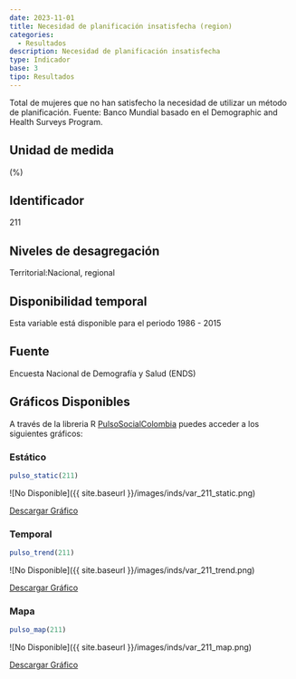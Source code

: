 ```yaml
---
date: 2023-11-01
title: Necesidad de planificación insatisfecha (region)
categories:
  - Resultados
description: Necesidad de planificación insatisfecha
type: Indicador
base: 3
tipo: Resultados
--- 
```


Total de mujeres que no han satisfecho la necesidad de utilizar un método de planificación.
Fuente: Banco Mundial basado en el Demographic and Health Surveys Program.

## Unidad de medida
(%)

## Identificador
211

## Niveles de desagregación
Territorial:Nacional, regional

## Disponibilidad temporal
Esta variable está disponible para el periodo 1986 - 2015

## Fuente
Encuesta Nacional de Demografía y Salud (ENDS)

## Gráficos Disponibles

A través de la libreria R [PulsoSocialColombia](https://github.com/pulsosocialcolombia/PulsoSocialColombia) puedes acceder a los siguientes gráficos:

### Estático

``` R
pulso_static(211)
```

![No Disponible]({{ site.baseurl }}/images/inds/var_211_static.png)

<a href='{{ site.baseurl }}/images/inds/var_211_static.png'>Descargar Gráfico</a>

### Temporal

``` R
pulso_trend(211)
```

![No Disponible]({{ site.baseurl }}/images/inds/var_211_trend.png)

<a href='{{ site.baseurl }}/images/inds/var_211_trend.png'>Descargar Gráfico</a>

### Mapa

``` R
pulso_map(211)
```

![No Disponible]({{ site.baseurl }}/images/inds/var_211_map.png)

<a href='{{ site.baseurl }}/images/inds/var_211_map.png'>Descargar Gráfico</a>